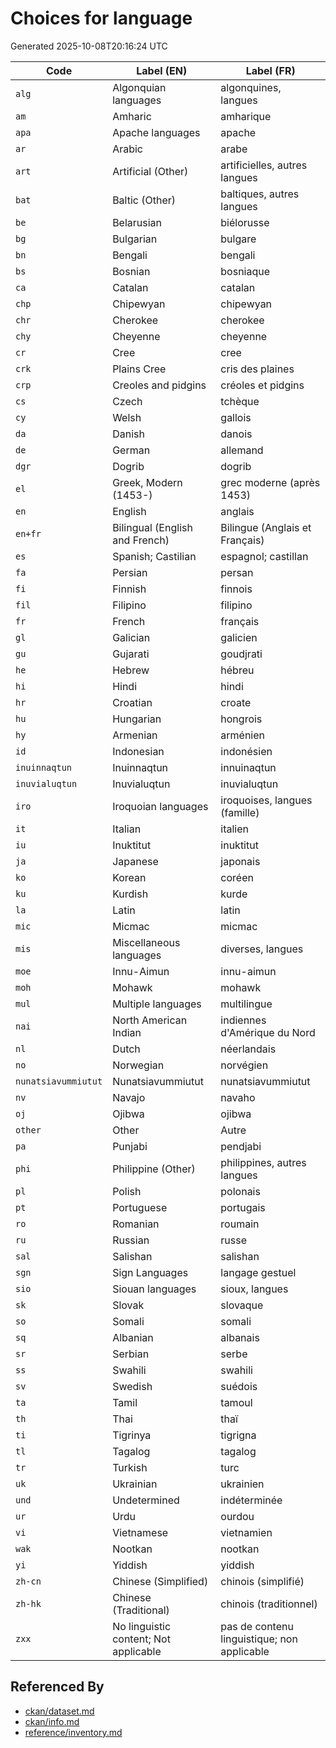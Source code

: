 # Choices for language

Generated 2025-10-08T20:16:24 UTC

| Code | Label (EN) | Label (FR) |
|------|------------|------------|
| `alg` | Algonquian languages | algonquines, langues |
| `am` | Amharic | amharique |
| `apa` | Apache languages | apache |
| `ar` | Arabic | arabe |
| `art` | Artificial (Other) | artificielles, autres langues |
| `bat` | Baltic (Other) | baltiques, autres langues |
| `be` | Belarusian | biélorusse |
| `bg` | Bulgarian | bulgare |
| `bn` | Bengali | bengali |
| `bs` | Bosnian | bosniaque |
| `ca` | Catalan | catalan |
| `chp` | Chipewyan | chipewyan |
| `chr` | Cherokee | cherokee |
| `chy` | Cheyenne | cheyenne |
| `cr` | Cree | cree |
| `crk` | Plains Cree | cris des plaines |
| `crp` | Creoles and pidgins | créoles et pidgins |
| `cs` | Czech | tchèque |
| `cy` | Welsh | gallois |
| `da` | Danish | danois |
| `de` | German | allemand |
| `dgr` | Dogrib | dogrib |
| `el` | Greek, Modern (1453-) | grec moderne (après 1453) |
| `en` | English | anglais |
| `en+fr` | Bilingual (English and French) | Bilingue (Anglais et Français) |
| `es` | Spanish; Castilian | espagnol; castillan |
| `fa` | Persian | persan |
| `fi` | Finnish | finnois |
| `fil` | Filipino | filipino |
| `fr` | French | français |
| `gl` | Galician | galicien |
| `gu` | Gujarati | goudjrati |
| `he` | Hebrew | hébreu |
| `hi` | Hindi | hindi |
| `hr` | Croatian | croate |
| `hu` | Hungarian | hongrois |
| `hy` | Armenian | arménien |
| `id` | Indonesian | indonésien |
| `inuinnaqtun` | Inuinnaqtun | innuinaqtun |
| `inuvialuqtun` | Inuvialuqtun | inuvialuqtun |
| `iro` | Iroquoian languages | iroquoises, langues (famille) |
| `it` | Italian | italien |
| `iu` | Inuktitut | inuktitut |
| `ja` | Japanese | japonais |
| `ko` | Korean | coréen |
| `ku` | Kurdish | kurde |
| `la` | Latin | latin |
| `mic` | Micmac | micmac |
| `mis` | Miscellaneous languages | diverses, langues |
| `moe` | Innu-Aimun | innu-aimun |
| `moh` | Mohawk | mohawk |
| `mul` | Multiple languages | multilingue |
| `nai` | North American Indian | indiennes d'Amérique du Nord |
| `nl` | Dutch | néerlandais |
| `no` | Norwegian | norvégien |
| `nunatsiavummiutut` | Nunatsiavummiutut | nunatsiavummiutut |
| `nv` | Navajo | navaho |
| `oj` | Ojibwa | ojibwa |
| `other` | Other | Autre |
| `pa` | Punjabi | pendjabi |
| `phi` | Philippine (Other) | philippines, autres langues |
| `pl` | Polish | polonais |
| `pt` | Portuguese | portugais |
| `ro` | Romanian | roumain |
| `ru` | Russian | russe |
| `sal` | Salishan | salishan |
| `sgn` | Sign Languages | langage gestuel |
| `sio` | Siouan languages | sioux, langues |
| `sk` | Slovak | slovaque |
| `so` | Somali | somali |
| `sq` | Albanian | albanais |
| `sr` | Serbian | serbe |
| `ss` | Swahili | swahili |
| `sv` | Swedish | suédois |
| `ta` | Tamil | tamoul |
| `th` | Thai | thaï |
| `ti` | Tigrinya | tigrigna |
| `tl` | Tagalog | tagalog |
| `tr` | Turkish | turc |
| `uk` | Ukrainian | ukrainien |
| `und` | Undetermined | indéterminée |
| `ur` | Urdu | ourdou |
| `vi` | Vietnamese | vietnamien |
| `wak` | Nootkan | nootkan |
| `yi` | Yiddish | yiddish |
| `zh-cn` | Chinese (Simplified) | chinois (simplifié) |
| `zh-hk` | Chinese (Traditional) | chinois (traditionnel) |
| `zxx` | No linguistic content; Not applicable | pas de contenu linguistique; non applicable |


## Referenced By

- [ckan/dataset.md](../ckan/dataset.md)
- [ckan/info.md](../ckan/info.md)
- [reference/inventory.md](../reference/inventory.md)
